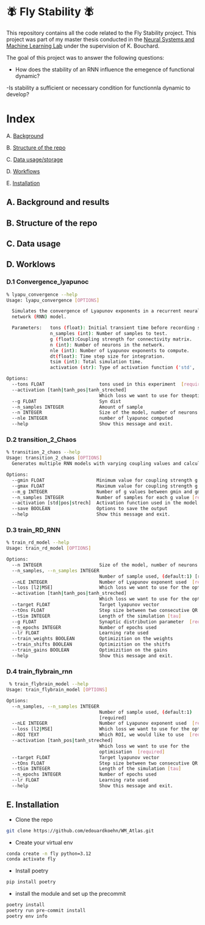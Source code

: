 # 🪰  Fly Stability  🪰
This repository contains all the code related to the Fly Stability project. This project was part of my master thesis conducted in the [Neural Systems and Machine Learning Lab](https://bouchardlab.lbl.gov/) under the supervision of K. Bouchard.

The goal of this project was to answer the following questions:
- How does the stability of an RNN influence the emegence of functional dynamic?

-Is stability a sufficient or necessary condition for functionnla dynamic to develop?
# Index
A. [Background](#installation)

B. [Structure of the repo](###Structureoftherepo)

C. [Data usage/storage](###Structureoftherepo)

D. [Workflows](###Workflows)

E. [Installation](#installation)


## A. Background and results

## B. Structure of the repo

## C. Data usage

## D. Worklows
### D.1 Convergence_lyapunoc
```bash
% lyapu_convergence --help
Usage: lyapu_convergence [OPTIONS]

  Simulates the convergence of Lyapunov exponents in a recurrent neural
  network (RNN) model.

  Parameters:   tons (float): Initial transient time before recording starts.
                n_samples (int): Number of samples to test.
                g (float):Coupling strength for connectivity matrix.
                n (int): Number of neurons in the network.
                nle (int): Number of Lyapunov exponents to compute.
                dt(float): Time step size for integration.
                tsim (int): Total simulation time.
                activation (str): Type of activation function ('std', 'pos','strech').

Options:
  --tons FLOAT                    tons used in this experiment  [required]
  --activation [tanh|tanh_pos|tanh_streched]
                                  Which loss we want to use for theoptimisation  [required]
  --g FLOAT                       Syn dist
  --n_samples INTEGER             Amount of sample
  --n INTEGER                     Size of the model, number of neurons used
  --nle INTEGER                   number of lyapunoc computed
  --help                          Show this message and exit.
```
### D.2 transition_2_Chaos
```bash
% transition_2_chaos --help
Usage: transition_2_chaos [OPTIONS]
  Generates multiple RNN models with varying coupling values and calculates Lyapunov spectrum.

Options:
  --gmin FLOAT                   Minimum value for coupling strength g [required]
  --gmax FLOAT                   Maximum value for coupling strength g [required]
  --m_g INTEGER                  Number of g values between gmin and gmax (default: 5)
  --n_samples INTEGER            Number of samples for each g value [required]
  --activation [std|pos|strech]  Activation function used in the model (default: std)
  --save BOOLEAN                 Options to save the output
  --help                         Show this message and exit.
```
### D.3 train_RD_RNN
```bash
% train_rd_model --help
Usage: train_rd_model [OPTIONS]

Options:
  --n INTEGER                     Size of the model, number of neurons used [required]
  --n_samples, --n_samples INTEGER
                                  Number of sample used, (default:1) [required]
  --nLE INTEGER                   Number of Lyapunov exponent used  [required]
  --loss [l2|MSE]                 Which loss we want to use for the optimisation  [required]
  --activation [tanh|tanh_pos|tanh_streched]
                                  Which loss we want to use for the optimisation  [required]
  --target FLOAT                  Target lyapunov vector
  --tOns FLOAT                    Step size between two consecutive QR facto
  --tSim INTEGER                  Length of the simulation [tau]
  --g FLOAT                       Synaptic distribution parameter  [required]
  --n_epochs INTEGER              Number of epochs used
  --lr FLOAT                      Learning rate used
  --train_weights BOOLEAN         Optimizition on the weights
  --train_shifts BOOLEAN          Optimizition on the shitfs
  --train_gains BOOLEAN           Optimizition on the gains
  --help                          Show this message and exit.
```
### D.4 train_flybrain_rnn
```bash
 % train_flybrain_model --help
Usage: train_flybrain_model [OPTIONS]

Options:
  --n_samples, --n_samples INTEGER
                                  Number of sample used, (default:1)
                                  [required]
  --nLE INTEGER                   Number of Lyapunov exponent used  [required]
  --loss [l2|MSE]                 Which loss we want to use for the optimisation  [required]
  --ROI TEXT                      Which ROI, we would like to use  [required]
  --activation [tanh_pos|tanh_streched]
                                  Which loss we want to use for the
                                  optimisation  [required]
  --target FLOAT                  Target lyapunov vector
  --tOns FLOAT                    Step size between two consecutive QR facto
  --tSim INTEGER                  Length of the simulation [tau]
  --n_epochs INTEGER              Number of epochs used
  --lr FLOAT                      Learning rate used
  --help                          Show this message and exit.
```
## E. Installation

- Clone the repo

```bash
git clone https://github.com/edouardkoehn/WM_Atlas.git
```
- Create your virtual env
```bash
conda create -n fly python=3.12
conda activate fly
```
- Install poetry
```bash
pip install poetry
```
- install the module and set up the precommit
```bash
poetry install
poetry run pre-commit install
poetry env info
```
